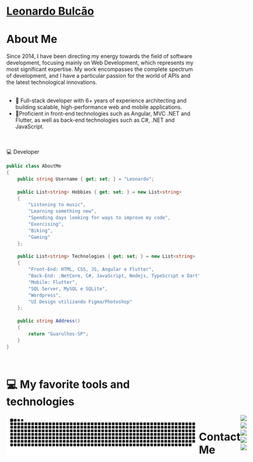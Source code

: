 

<!--
**LeonardoSena1/LeonardoSena1** is a ✨ _special_ ✨ repository because its `README.md` (this file) appears on your GitHub profile.
### Hi there 👋
Here are some ideas to get you started:

- 🔭 I’m currently working on ...
- 🌱 I’m currently learning ...
- 👯 I’m looking to collaborate on ...
- 🤔 I’m looking for help with ...
- 💬 Ask me about ...
- 📫 How to reach me: ...
- 😄 Pronouns: ...
- ⚡ Fun fact: ...
-->


# <a href="https://www.linkedin.com/in/leonardo-bulcao-2b43446a/">Leonardo Bulcão</a>
 
# About Me
Since 2014, I have been directing my energy towards the field of software development, focusing mainly on Web Development, which represents my most significant expertise.
My work encompasses the complete spectrum of development, and I have a particular passion for the world of APIs and the latest technological innovations.
<br>
<br>
- 🔭 Full-stack developer with 6+ years of experience architecting and building scalable, high-performance web and mobile applications.
- 🌱Proficient in front-end technologies such as Angular, MVC .NET and Flutter, as well as back-end technologies such as C#, .NET and JavaScript.
<br>
<br>
💻 Developer
<br>

```csharp
public class AboutMe
{
    public string Username { get; set; } = "Leonardo";

    public List<string> Hobbies { get; set; } = new List<string>
    {
        "Listening to music",            
        "Learning something new",
        "Spending days looking for ways to improve my code",
        "Exercising",
        "Biking",
        "Gaming"
    };

    public List<string> Technologies { get; set; } = new List<string>
    {
        "Front-End: HTML, CSS, JS, Angular e Flutter",            
        "Back-End: .NetCore, C#, JavaScript, Nodejs, TypeScript e Dart",
        "Mobile: Flutter",
        "SQL Server, MySQL e SQLite",
        "Wordpress",
        "UI Design utilizando Figma/Photoshop"
    };

    public string Address()
    {
        return "Guarulhos-SP";
    }
}
```
<br>

# 💻 My favorite tools and technologies
<div style="display: flex; align-items: flex-start; align: center">
  <table align="center">
    <tr>
      <td align="center" width="96">
        <img src="https://techstack-generator.vercel.app/csharp-icon.svg" alt="icon" width="65" height="65" />
        <br>C#
      </td>
      <td align="center" width="96">
        <a href="#">
          <img src="https://techstack-generator.vercel.app/python-icon.svg" alt="icon" width="65" height="65" />
        </a>
        <br>Python
      </td>
      <td align="center" width="96">
        <img src="https://techstack-generator.vercel.app/js-icon.svg" alt="icon" width="65" height="65" />
        <br>JavaScript
      </td>
      <td align="center" width="96">
        <img src="https://techstack-generator.vercel.app/mysql-icon.svg" alt="icon" width="65" height="65" />
        <br>MySQL
      </td>
      <td align="center" width="96">
        <img src="https://techstack-generator.vercel.app/ts-icon.svg" alt="icon" width="65" height="65" />
        <br>TypeScript
      </td>
      <td align="center" width="96">
        <img src="https://techstack-generator.vercel.app/aws-icon.svg" alt="icon" width="65" height="65" />
        <br>AWS
      </td>
      <td align="center" width="96">
        <img src="https://techstack-generator.vercel.app/github-icon.svg" alt="icon" width="65" height="65" />
        <br>Github
      </td>
      <td align="center" width="96">
        <img src="https://user-images.githubusercontent.com/25181517/192108372-f71d70ac-7ae6-4c0d-8395-51d8870c2ef0.png"
          width="48" height="48" alt="Git" />
        <br>Git
      </td>
      <td align="center" width="96">
        <img src="https://skillicons.dev/icons?i=postgres" width="48" height="48" alt="PostgreSQL" />
        <br>PostgreSQL
      <td align="center" width="96">
        <img src="https://techstack-generator.vercel.app/prettier-icon.svg" width="48" height="48" alt="VsCode" />
        <br>CODE
      </td>
      </td>
    </tr>
    <tr>
      <td align="center" width="96">
        <img src="https://skillicons.dev/icons?i=html" width="48" height="48" alt="HTML5" />
        <br>HTML5
      </td>
      <td align="center" width="96">
        <img src="https://skillicons.dev/icons?i=css" width="48" height="48" alt="css" />
        <br>CSS
      </td>
      <td align="center" width="96">
        <img src="https://skillicons.dev/icons?i=bootstrap" width="48" height="48" alt="bootstrap" />
        <br>Bootstrap
      </td>
      <td align="center" width="96">
        <img src="https://skillicons.dev/icons?i=jquery" width="48" height="48" alt="jQuery" />
        <br>jQuery
      </td>
      <td align="center" width="96">
        <img src="https://skillicons.dev/icons?i=sass" width="48" height="48" alt="Sass" />
        <br>Sass
      <td align="center" width="96">
        <img src="https://skillicons.dev/icons?i=nodejs" width="48" height="48" alt="Nodejs" />
        <br>Nodejs
      </td>
      <td align="center" width="96">
        <img src="https://skillicons.dev/icons?i=vscode" width="48" height="48" alt="VsCode" />
        <br>VsCode
      </td>

   <td align="center" width="96">
     <img src="https://techstack-generator.vercel.app/restapi-icon.svg" width="48" height="48" alt="VsCode" />
     <br>RestAPI
   </td>
   <td align="center" width="96">
     <img src="https://techstack-generator.vercel.app/raspberrypi-icon.svg" width="48" height="48" alt="VsCode" />
     <br>Raspberrypi
   </td>
   <td align="center" width="96">
     <img src="https://techstack-generator.vercel.app/nginx-icon.svg" width="48" height="48" alt="VsCode" />
     <br>Nginx
   </td>
 </tr>
 <tr>
   <td align="center" width="96">
     <img src="https://skillicons.dev/icons?i=dotnet" width="48" height="48" alt="VsCode" />
     <br>.NET
   </td>
   <td align="center" width="96">
     <img src="https://skillicons.dev/icons?i=ps" width="48" height="48" alt="VsCode" />
     <br>Photoshop
   </td>
   <td align="center" width="96">
     <img src="https://skillicons.dev/icons?i=powershell" width="48" height="48" alt="VsCode" />
     <br>Powershell
   </td>
   <td align="center" width="96">
     <img src="https://skillicons.dev/icons?i=pycharm" width="48" height="48" alt="VsCode" />
     <br>Pycharm
   </td>
  <td align="center" width="96">
     <img src="https://skillicons.dev/icons?i=linux" width="48" height="48" alt="VsCode" />
     <br>Linux
   </td>
 </tr>
  </table>

<img src="https://github.com/Platane/snk/raw/output/github-contribution-grid-snake.svg" alt="e" style="max-width: 100%;">

#  Contact Me

<div>
<a href="mailto:leonardo.oliveira.bulcao@gmail.com"><img src="https://img.shields.io/badge/Gmail-D14836?style=for-the-badge&logo=gmail&logoColor=white" target="_blank"></a>
<a href="mailto:leonardo_sena1@hotmail.com"><img src="https://img.shields.io/badge/outlook-0D69AE?style=for-the-badge&logo=outlook&logoColor=white" target="_blank"></a>
<a href="https://www.instagram.com/_leonardo.code" target="_blank"><img src="https://img.shields.io/badge/-Instagram-%23E4405F?style=for-the-badge&logo=instagram&logoColor=white" target="_blank"></a>
<a href="https://www.facebook.com/leonardo.seenaa/" target="_blank"><img src="https://img.shields.io/badge/facebook-005799?logo=facebook&logoColor=white&style=for-the-badge" target="_blank"></a>   
<a href="https://www.linkedin.com/in/leonardo-bulcao-2b43446a/" target="_blank"><img src="https://img.shields.io/badge/-LinkedIn-%230077B5?style=for-the-badge&logo=linkedin&logoColor=white" target="_blank"></a>   
</div>
</div>
